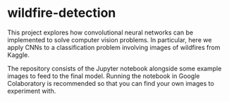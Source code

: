 # wildfire-detection

This project explores how convolutional neural networks can be implemented to solve computer vision problems. In particular, here we apply CNNs to a classification problem involving images of wildfires from Kaggle.

The repository consists of the Jupyter notebook alongside some example images to feed to the final model. Running the notebook in Google Colaboratory is recommended so that you can find your own images to experiment with.
